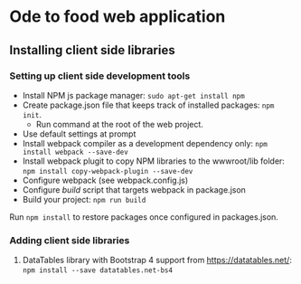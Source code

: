 # Ode to food web application

## Installing client side libraries
### Setting up client side development tools
* Install NPM  js package manager: `sudo apt-get install npm`
* Create package.json file that keeps track of installed packages: `npm init`. 
    * Run command at the root of the web project.
* Use default settings at prompt
* Install webpack compiler as a development dependency only: `npm install webpack --save-dev`
* Install webpack plugit to copy NPM libraries to the wwwroot/lib folder: `npm install copy-webpack-plugin --save-dev`
* Configure webpack (see webpack.config.js)
* Configure _build_ script that targets webpack in package.json
* Build your project: `npm run build`

Run `npm install` to restore packages once configured in packages.json.
### Adding client side libraries
1. DataTables library with Bootstrap 4 support from https://datatables.net/: `npm install --save datatables.net-bs4`

